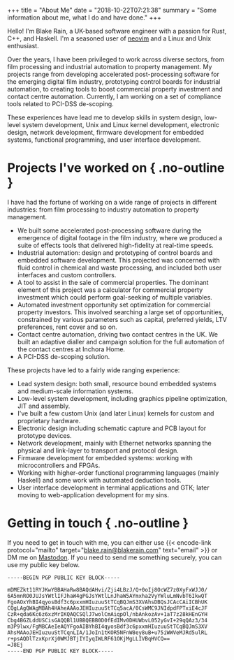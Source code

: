 +++
title = "About Me"
date = "2018-10-22T07:21:38"
summary = "Some information about me, what I do and have done."
+++

Hello! I'm Blake Rain, a UK-based software engineer with a passion for Rust, C++, and Haskell. I'm a
seasoned user of [neovim] and a Linux and Unix enthusiast.

Over the years, I have been privileged to work across diverse sectors, from film processing and
industrial automation to property management. My projects range from developing accelerated
post-processing software for the emerging digital film industry, prototyping control boards for
industrial automation, to creating tools to boost commercial property investment and contact centre
automation. Currently, I am working on a set of compliance tools related to PCI-DSS de-scoping.

These experiences have lead me to develop skills in system design, low-level system development,
Unix and Linux kernel development, electronic design, network development, firmware development for
embedded systems, functional programming, and user interface development.

[neovim]: https://neovim.io
[Neo Technologies]: https://eclipse-pci.com/

# Projects I've worked on { .no-outline }

I have had the fortune of working on a wide range of projects in different industries: from film
processing to industry automation to property management.

- We built some accelerated post-processing software during the emergence of digital footage in the
  film industry, where we produced a suite of effects tools that delivered high-fidelity at
  real-time speeds.
- Industrial automation: design and prototyping of control boards and embedded software development.
  This projected was concerned with fluid control in chemical and waste processing, and included
  both user interfaces and custom controllers.
- A tool to assist in the sale of commercial properties. The dominant element of this project was a
  calculator for commercial property investment which could perform goal-seeking of multiple
  variables.
- Automated investment opportunity set optimization for commercial property investors. This involved
  searching a large set of opportunities, constrained by various parameters such as capital,
  preferred yields, LTV preferences, rent cover and so on.
- Contact centre automation, driving two contact centres in the UK. We built an adaptive dialler and
  campaign solution for the full automation of the contact centres at Inchora Home.
- A PCI-DSS de-scoping solution.

These projects have led to a fairly wide ranging experience:

- Lead system design: both small, resource bound embedded systems and medium-scale information
  systems.
- Low-level system development, including graphics pipeline optimization, JIT and assembly.
- I've built a few custom Unix (and later Linux) kernels for custom and proprietary hardware.
- Electronic design including schematic capture and PCB layout for prototype devices.
- Network development, mainly with Ethernet networks spanning the physical and link-layer to
  transport and protocol design.
- Firmware development for embedded systems: working with microcontrollers and FPGAs.
- Working with higher-order functional programming languages (mainly Haskell) and some work with
  automated deduction tools.
- User interface development in terminal applications and GTK; later moving to web-application
  development for my sins.

# Getting in touch { .no-outline }

If you need to get in touch with me, you can either use
{{< encode-link protocol="mailto" target="blake.rain@blakerain.com" text="email" >}} or DM me on
[Mastodon]. If you need to send me something securely, you can use my public key below.

```plain
-----BEGIN PGP PUBLIC KEY BLOCK-----

mDMEZkt11RYJKwYBBAHaRw8BAQdAHvi/Zji4LBzJ/Q+0oIj8OcWZ7z0XyFxWJJ0/
6A5mnRO0JUJsYWtlIFJhaW4gPGJsYWtlLnJhaW5AYmxha2VyYWluLmNvbT6IkwQT
FgoAOxYhBI4qyosBdf3c6pxxmHIuzuuStTCqBQJmS3XVAhsDBQsJCAcCAiICBhUK
CQgLAgQWAgMBAh4HAheAAAoJEHIuzuuStTCq5acA/0CsWMC9JNIdpdFPTxiE4cJF
CzR+qda6Kc6z6xzMrIKQAQCSQlJ7wolCmAiqpOl/nbAnkozAv+1aT7z28kHEnGYH
Cbg4BGZLddUSCisGAQQBl1UBBQEBB0D0fEdIMv0DHUWbvL052yGvI+29qQAz3/34
m3P9lwx/FgMBCAeIeAQYFgoAIBYhBI4qyosBdf3c6pxxmHIuzuuStTCqBQJmS3XV
AhsMAAoJEHIuzuuStTCqnLIA/1JoIn1tKOR5NFnW8ey8uB+u75iWWVeMJRd5ulRL
r+psAQDlTzxKprXj0WMJBTjIYIyqIWLRF61OKjMgLLIVBqHVCQ==
=J8Ej
-----END PGP PUBLIC KEY BLOCK-----
```

[Mastodon]: https://mastodonapp.uk/@BlakeRain
